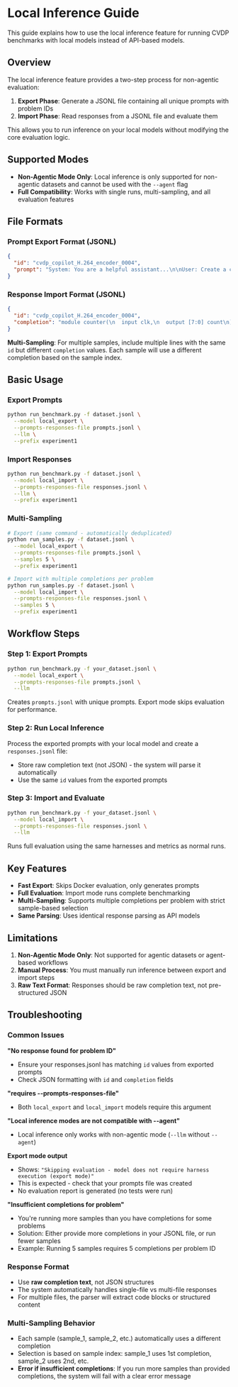# Local Inference Guide

This guide explains how to use the local inference feature for running CVDP benchmarks with local models instead of API-based models.

## Overview

The local inference feature provides a two-step process for non-agentic evaluation:

1. **Export Phase**: Generate a JSONL file containing all unique prompts with problem IDs
2. **Import Phase**: Read responses from a JSONL file and evaluate them

This allows you to run inference on your local models without modifying the core evaluation logic.

## Supported Modes

- **Non-Agentic Mode Only**: Local inference is only supported for non-agentic datasets and cannot be used with the `--agent` flag
- **Full Compatibility**: Works with single runs, multi-sampling, and all evaluation features

## File Formats

### Prompt Export Format (JSONL)
```json
{
  "id": "cvdp_copilot_H.264_encoder_0004",
  "prompt": "System: You are a helpful assistant...\n\nUser: Create a counter..."
}
```

### Response Import Format (JSONL)
```json
{
  "id": "cvdp_copilot_H.264_encoder_0004",
  "completion": "module counter(\n  input clk,\n  output [7:0] count\n);\n  // Your code here\nendmodule"
}
```

**Multi-Sampling**: For multiple samples, include multiple lines with the same `id` but different `completion` values. Each sample will use a different completion based on the sample index.

## Basic Usage

### Export Prompts
```bash
python run_benchmark.py -f dataset.jsonl \
  --model local_export \
  --prompts-responses-file prompts.jsonl \
  --llm \
  --prefix experiment1
```

### Import Responses
```bash
python run_benchmark.py -f dataset.jsonl \
  --model local_import \
  --prompts-responses-file responses.jsonl \
  --llm \
  --prefix experiment1
```

### Multi-Sampling
```bash
# Export (same command - automatically deduplicated)
python run_samples.py -f dataset.jsonl \
  --model local_export \
  --prompts-responses-file prompts.jsonl \
  --samples 5 \
  --prefix experiment1

# Import with multiple completions per problem
python run_samples.py -f dataset.jsonl \
  --model local_import \
  --prompts-responses-file responses.jsonl \
  --samples 5 \
  --prefix experiment1
```

## Workflow Steps

### Step 1: Export Prompts
```bash
python run_benchmark.py -f your_dataset.jsonl \
  --model local_export \
  --prompts-responses-file prompts.jsonl \
  --llm
```
Creates `prompts.jsonl` with unique prompts. Export mode skips evaluation for performance.

### Step 2: Run Local Inference
Process the exported prompts with your local model and create a `responses.jsonl` file:
- Store raw completion text (not JSON) - the system will parse it automatically
- Use the same `id` values from the exported prompts

### Step 3: Import and Evaluate
```bash
python run_benchmark.py -f your_dataset.jsonl \
  --model local_import \
  --prompts-responses-file responses.jsonl \
  --llm
```
Runs full evaluation using the same harnesses and metrics as normal runs.

## Key Features

- **Fast Export**: Skips Docker evaluation, only generates prompts
- **Full Evaluation**: Import mode runs complete benchmarking 
- **Multi-Sampling**: Supports multiple completions per problem with strict sample-based selection
- **Same Parsing**: Uses identical response parsing as API models

## Limitations

1. **Non-Agentic Mode Only**: Not supported for agentic datasets or agent-based workflows
2. **Manual Process**: You must manually run inference between export and import steps
3. **Raw Text Format**: Responses should be raw completion text, not pre-structured JSON

## Troubleshooting

### Common Issues

**"No response found for problem ID"**
- Ensure your responses.jsonl has matching `id` values from exported prompts
- Check JSON formatting with `id` and `completion` fields

**"requires --prompts-responses-file"**
- Both `local_export` and `local_import` models require this argument

**"Local inference modes are not compatible with --agent"**
- Local inference only works with non-agentic mode (`--llm` without `--agent`)

**Export mode output**
- Shows: `"Skipping evaluation - model does not require harness execution (export mode)"`
- This is expected - check that your prompts file was created
- No evaluation report is generated (no tests were run)

**"Insufficient completions for problem"**
- You're running more samples than you have completions for some problems
- Solution: Either provide more completions in your JSONL file, or run fewer samples
- Example: Running 5 samples requires 5 completions per problem ID

### Response Format
- Use **raw completion text**, not JSON structures
- The system automatically handles single-file vs multi-file responses
- For multiple files, the parser will extract code blocks or structured content

### Multi-Sampling Behavior
- Each sample (sample_1, sample_2, etc.) automatically uses a different completion
- Selection is based on sample index: sample_1 uses 1st completion, sample_2 uses 2nd, etc.
- **Error if insufficient completions**: If you run more samples than provided completions, the system will fail with a clear error message 